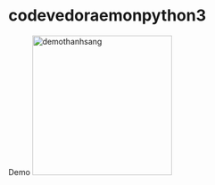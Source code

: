 # codevedoraemonpython3
Demo 
<img src="https://i.imgur.com/naBF78k.jpg" alt="demothanhsang" width="250" />
